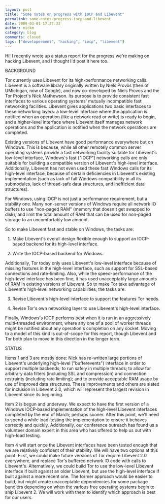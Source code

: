 ```yaml
---
layout: post
title: "Some notes on progress with IOCP and Libevent"
permalink: some-notes-progress-iocp-and-libevent
date: 2009-03-01 17:37:33
author: nickm
category: blog
comments: closed
tags: ["developerment", "hacking", "iocp", "libevent"]
---
```


Hi! I recently wrote up a status report for the progress we're making on hacking Libevent, and I thought I'd post it here too.

BACKGROUND

Tor currently uses Libevent for its high-performance networking calls. Libevent is a software library originally written by Niels Provos (then of UMichigan, now of Google), and now co-developed by Niels Provos and the Tor Project's Nick Mathewson. Its purpose is to provide consistent fast interfaces to various operating systems' mutually incompatible fast networking facilities. Libevent gives applications two basic interfaces to these networking layers: a low-level interface where the application is notified when an operation (like a network read or write) is ready to begin, and a higher-level interface where Libevent itself manages network operations and the application is notified when the network operations are completed.

<!-- more -->

Existing versions of Libevent have good performance everywhere but on Windows. This is because, while all other remotely common server operating systems provide a fast networking facility suitable for Libevent's low-level interface, Windows's fast ("IOCP") networking calls are only suitable for building a compatible version of Libevent's high-level interface. Additionally, Libevent has not even used these fast Windows calls for its high-level interface, because of certain deficiencies in Libevent's existing implementation (such as lack of full Windows compatibility in all its submodules, lack of thread-safe data structures, and inefficient data structures).

For Windows, using IOCP is not just a performance requirement, but a stability one. Many non-server versions of Windows require all network IO buffers to use "non-paged RAM" (memory that doesn't get swapped to disk), and limit the total amount of RAM that can be used for non-paged storage to an uncomfortably low amount.

So to make Libevent fast and stable on Windows, the tasks are:

1) Make Libevent's overall design flexible enough to support an IOCP-based backend for its high-level interface.

2) Write the IOCP-based backend for Windows.

Additionally, Tor today only uses Libevent's low-level interface because of missing features in the high-level interface, such as support for SSL-based connections and rate-limiting. Also, while the speed-performance of the high-level interface has been fine, it has used unacceptably large amounts of RAM in existing versions of Libevent. So to make Tor take advantage of Libevent's high-level networking capabilities, the tasks are:

3) Revise Libevent's high-level interface to support the features Tor needs.

4) Revise Tor's own networking layer to use Libevent's high-level interface.

Finally, Windows's IOCP performs best when it is run in an aggressively multi-threaded environment, where any one of a pool of worker threads might be notified about any operation's completion on any socket. Moving to a model of this kind is out-of-scope for this report, though Libevent and Tor both plan to move in this direction in the longer term.

STATUS

Items 1 and 3 are mostly done: Nick has re-written large portions of Libevent's underlying high-level ("bufferevents") interface in order to support multiple backends; to run safely in multiple threads; to allow for arbitrary data filters (including SSL and compression) and connection restraints (including rate limiting); and to provide acceptable RAM usage by use of improved data structures. These improvements and others are slated for inclusion in Libevent 2.0, which will represent the largest revision in Libevent since its beginning.

Item 2 is begun and underway. We expect to have the first version of a Windows IOCP-based implementation of the high-level Libevent interfaces completed by the end of March; perhaps sooner. After this point, we'll need to spend a while load-testing the implementation to ensure it behaves correctly and quickly. Additionally, our conference outreach has found us a volunteer domain expert in this area who has offered to help us out with high-load testing.

Item 4 will start once the Libevent interfaces have been tested enough that we are relatively confident of their stability. We will have two options at this point. First, we could make future versions of Tor require Libevent 2.0 everywhere, and replace Tor's buffered network IO code with calls to Libevent's. Alternatively, we could build Tor to use the low-level Libevent interface if built against an older Libevent, but use the high-level interface if built against a more recent one. The former approach would be easier to build, but might create unacceptable dependencies for some package bundlers depending on when the various free operating systems begin to ship Libevent 2. We will work with them to identify which approach is best for our users.

